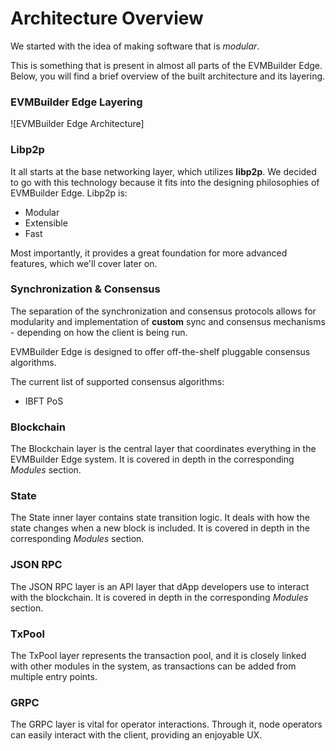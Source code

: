 # Architecture Overview

We started with the idea of making software that is _modular_.

This is something that is present in almost all parts of the EVMBuilder Edge. Below, you will find a brief overview of the built architecture and its layering.

### EVMBuilder Edge Layering

!\[EVMBuilder Edge Architecture]

### Libp2p

It all starts at the base networking layer, which utilizes **libp2p**. We decided to go with this technology because it fits into the designing philosophies of EVMBuilder Edge. Libp2p is:

* Modular
* Extensible
* Fast

Most importantly, it provides a great foundation for more advanced features, which we'll cover later on.

### Synchronization & Consensus

The separation of the synchronization and consensus protocols allows for modularity and implementation of **custom** sync and consensus mechanisms - depending on how the client is being run.

EVMBuilder Edge is designed to offer off-the-shelf pluggable consensus algorithms.

The current list of supported consensus algorithms:

* IBFT PoS

### Blockchain[​](https://polygon-edge-v063.evmbuilder.com/docs/architecture/overview#blockchain) <a href="#blockchain" id="blockchain"></a>

The Blockchain layer is the central layer that coordinates everything in the EVMBuilder Edge system. It is covered in depth in the corresponding _Modules_ section.

### State[​](https://polygon-edge-v063.evmbuilder.com/docs/architecture/overview#state) <a href="#state" id="state"></a>

The State inner layer contains state transition logic. It deals with how the state changes when a new block is included. It is covered in depth in the corresponding _Modules_ section.

### JSON RPC

The JSON RPC layer is an API layer that dApp developers use to interact with the blockchain. It is covered in depth in the corresponding _Modules_ section.

### TxPool

The TxPool layer represents the transaction pool, and it is closely linked with other modules in the system, as transactions can be added from multiple entry points.

### GRPC

The GRPC layer is vital for operator interactions. Through it, node operators can easily interact with the client, providing an enjoyable UX.
